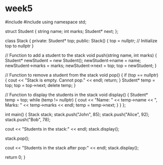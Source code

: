 # week5
#include <iostream>
#include <string>
using namespace std;

struct Student {
  string name;
  int marks;
  Student* next;
};

class Stack {
private:
  Student* top;
public:
  Stack() {
    top = nullptr; // Initialize top to nullptr
  }

  // Function to add a student to the stack
  void push(string name, int marks) {
    Student* newStudent = new Student();
    newStudent->name = name;
    newStudent->marks = marks;
    newStudent->next = top;
    top = newStudent;
  }

  // Function to remove a student from the stack
  void pop() {
    if (top == nullptr) {
      cout << "Stack is empty. Cannot pop." << endl;
      return;
    }
    Student* temp = top;
    top = top->next;
    delete temp;
  }

  // Function to display the students in the stack
  void display() {
    Student* temp = top;
    while (temp != nullptr) {
      cout << "Name: " << temp->name << ", Marks: " << temp->marks << endl;
      temp = temp->next;
    }
  }
};

int main() {
  Stack stack;
  stack.push("John", 85);
  stack.push("Alice", 92);
  stack.push("Bob", 78);

  cout << "Students in the stack:" << endl;
  stack.display();

  stack.pop();

  cout << "Students in the stack after pop:" << endl;
  stack.display();

  return 0;
}
